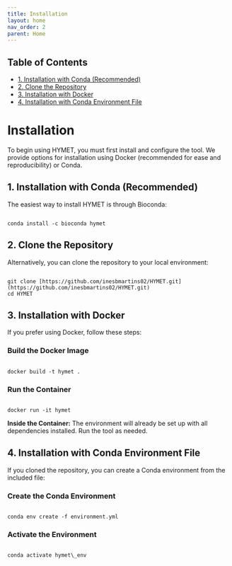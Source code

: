 ```yaml
---
title: Installation
layout: home
nav_order: 2
parent: Home
---
```


## Table of Contents
- [1. Installation with Conda (Recommended)](#1-installation-with-conda-recommended)
- [2. Clone the Repository](#2-clone-the-repository)
- [3. Installation with Docker](#3-installation-with-docker)
- [4. Installation with Conda Environment File](#4-installation-with-conda-environment-file)

# Installation

To begin using HYMET, you must first install and configure the tool. We provide options for installation using Docker (recommended for ease and reproducibility) or Conda.

## 1. Installation with Conda (Recommended)

The easiest way to install HYMET is through Bioconda:

```

conda install -c bioconda hymet

```

## 2. Clone the Repository

Alternatively, you can clone the repository to your local environment:

```

git clone [https://github.com/inesbmartins02/HYMET.git](https://github.com/inesbmartins02/HYMET.git)
cd HYMET

```

## 3. Installation with Docker

If you prefer using Docker, follow these steps:

### Build the Docker Image

```

docker build -t hymet .

```

### Run the Container

```

docker run -it hymet

```

**Inside the Container:** The environment will already be set up with all dependencies installed. Run the tool as needed.

## 4. Installation with Conda Environment File

If you cloned the repository, you can create a Conda environment from the included file:

### Create the Conda Environment

```

conda env create -f environment.yml

```

### Activate the Environment

```

conda activate hymet\_env

```
